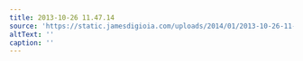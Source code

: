 ```yaml
---
title: 2013-10-26 11.47.14
source: 'https://static.jamesdigioia.com/uploads/2014/01/2013-10-26-11-47-14-scaled.jpg'
altText: ''
caption: ''
---
```


